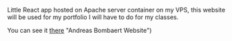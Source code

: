 Little React app hosted on Apache server container on my VPS, this website will be used for my portfolio I will have to do for my classes.

You can see it [there](https://www.andreas-bombaert.be) "Andreas Bombaert Website")
